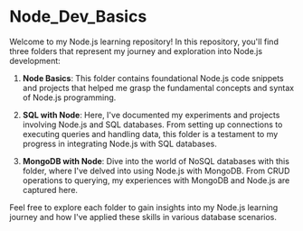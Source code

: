 # Node_Dev_Basics

Welcome to my Node.js learning repository!
In this repository, you'll find three folders that represent my journey and exploration into Node.js development:

1. **Node Basics**: This folder contains foundational Node.js code snippets and projects that helped me grasp the fundamental concepts and syntax of Node.js programming.

2. **SQL with Node**: Here, I've documented my experiments and projects involving Node.js and SQL databases. From setting up connections to executing queries and handling data, this folder is a testament to my progress in integrating Node.js with SQL databases.

3. **MongoDB with Node**: Dive into the world of NoSQL databases with this folder, where I've delved into using Node.js with MongoDB. From CRUD operations to querying, my experiences with MongoDB and Node.js are captured here.

Feel free to explore each folder to gain insights into my Node.js learning journey and how I've applied these skills in various database scenarios.
